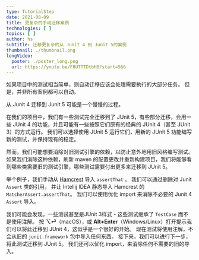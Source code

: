 ```yaml
---
type: TutorialStep
date: 2021-08-09
title: 更复杂的手动迁移案例
technologies: [ ]
topics: [ ]
author: hs
subtitle: 迁移更复杂的从 Junit 4 到 Junit 5的案例
thumbnail: ./thumbnail.png
longVideo:
  poster: ./poster_long.png
  url: https://youtu.be/F8UTTTDtbH0?start=566
---
```


如果项目中的测试相当简单，则自动迁移应该会处理需要执行的大部分任务。  但是，并非所有案例都可以自动。

从 Junit 4 迁移到 Junit 5 可能是一个慢慢的过程。

在我们的项目中，我们有一些测试完全迁移到了 JUnit 5，有些部分迁移，会用一些 JUnit 4 的功能，并且可能有一些按照它们原有的经典的 JUnit 4（甚至 JUnit 3）的方式运行。 我们可以选择使用 JUnit 5 运行它们，用新的 JUnit 5 功能编写新的测试，并保持现有的稳定。

然而，我们可能想要消除对旧测试引擎的依赖，以防止意外地用旧风格编写测试。  如果我们消除这种依赖，刷新 maven 的配置更改并重新构建项目，我们将能够看到哪些类需要旧的测试引擎，哪些测试需要付出更多来迁移到 JUnit 5。

举个例子，我们手动从 [Hamcrest](http://hamcrest.org/JavaHamcrest/) 导入 `assertThat` 。  我们可以通过删除对 Junit `Assert` 类的引用， 并让 Intellij IDEA 静态导入 Hamcrest 的 `MatcherAssert.assertThat`。 我们可以使用优化 import 来消除不必要的 Junit 4 `Assert` 导入。

我们可能会发现，一些测试甚至是JUnit 3样式 - 这些测试继承了 `TestCase` 而不是使用注解。  按 **⌥⏎**（macOS），或 **Alt+Enter**（Windows/Linux）打开提示我们可以将此迁移到 JUnit 4，这似乎是一个很好的开始。 现在测试将使用注解，不会从旧的 `junit.framework` 包中导入任何东西。  接下来，我们可以进行下一步，将此测试迁移到 JUnit 5。  我们还可以优化 import，来消除任何不需要的旧的导入。

